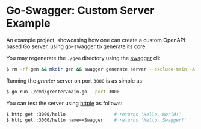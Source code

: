 # Go-Swagger: Custom Server Example

An example project, showcasing how one can create a custom OpenAPI-based Go server,
using go-swagger to generate its core.

You may regenerate the `./gen` directory using the [swagger][] cli:

```bash
$ rm -rf gen && mkdir gen && swagger generate server --exclude-main -A greeter -t gen -f ./swagger/swagger.yml
```

Running the _greeter_ server on port `3000` is as simple as:

```bash
$ go run ./cmd/greeter/main.go --port 3000
```

You can test the server using [httpie][] as follows:

```bash
$ http get :3000/hello                  # returns 'Hello, World!'
$ http get :3000/hello name==Swagger    # returns 'Hello, Swagger!'
```

[swagger]: https://github.com/ianchen0119/go-swagger
[httpie]:https://httpie.org
